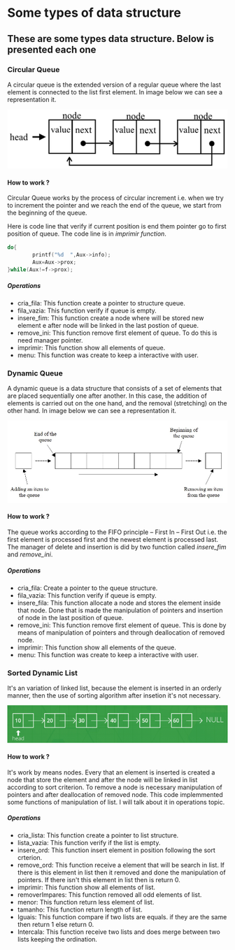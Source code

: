 # Some types of data structure

## These are some types data structure. Below is presented each one

### Circular Queue

A circular queue is the extended version of a regular queue where the last element is connected to the list first element. In image below we can see a representation it.

![image-20220321152246295](./resources/circularQueue.png)


#### How to work ?

Circular Queue works by the process of circular increment i.e. when we try to increment the pointer and we reach the end of the queue, we start from the beginning of the queue.

Here is code line that verify if current position is end them pointer go to first position of queue. The code line is in <i>imprimir function</i>.



```c
do{
        printf("%d  ",Aux->info);
        Aux=Aux->prox;
}while(Aux!=f->prox);
```

##### Operations

* cria_fila: This function create a pointer to structure queue.
* fila_vazia: This function verify if queue is empty.
* insere_fim: This function create a node where will be stored new element e after node will be linked in the last postion of queue.
* remove_ini: This function remove first element of queue. To do this is need manager pointer.
* imprimir: This function show all elements of queue.
* menu: This function was create to keep a interactive with user.


### Dynamic Queue

A dynamic queue is a data structure that consists of a set of elements that are placed sequentially one after another. In this case, the addition of elements is carried out on the one hand, and the removal (stretching) on the other hand. In image below we can see a representation it.

![DynamicQueue](./resources/Dynamicqueue.jpg)


#### How to work ?

The queue works according to the FIFO principle – First In – First Out i.e. the first element is processed first and the newest element is processed last.
The manager of delete and insertion is did by two function called <i>insere_fim</i> and <i>remove_ini</i>.


##### Operations

* cria_fila: Create a pointer to the queue structure.
* fila_vazia: This function verify if  queue is empty.
* insere_fila: This function allocate a node and stores the element inside that node. Done that is  made the manipulation of pointers and insertion of node in the last position of queue.
* remove_ini: This function remove first element of queue. This is done by means of manipulation of pointers and through deallocation of removed node.
* imprimir: This function show all elements of the queue.
* menu: This function was create to keep a interactive with user.



### Sorted Dynamic List

 It's an variation of linked list, because the element is inserted in an orderly manner, then the use of sorting algorithm after insetion it's not necessary. 

 ![SortedDynamic](./resources/sorteddynamiclist.png)


#### How to work ?

It's work by means nodes. Every that an element is inserted is created a node that store the element and after the node will be linked in list according to sort criterion. To remove a node is necessary manipulation of pointers and after deallocation of removed node. This code implemmented some functions of manipulation of list. I will talk about it in operations topic.

##### Operations

* cria_lista: This function create a pointer to list structure.
* lista_vazia: This function verify if the list is empty.
* insere_ord: This function insert element in position following the sort crterion.
* remove_ord: This function receive a element that will be search in list. If there is this element in list then it removed and done the manipulation of pointers. If there isn't this element in list then is return 0.
* imprimir: This function show all elements of list.
* removerImpares: This function removed all odd elements of list.
* menor: This function return less element of list.
* tamanho: This function return length of list.
* Iguais: This function compare if two lists are equals. if they are the same then return 1 else return 0.
* Intercala: This function receive two lists and does merge between two lists keeping the ordination.


